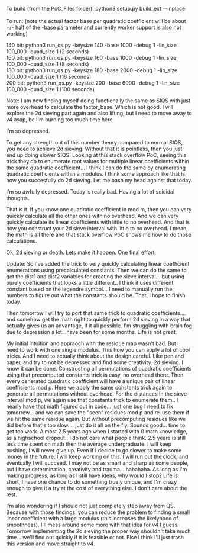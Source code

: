 To build (from the PoC_Files folder): python3 setup.py build_ext --inplace</br></br>
To run: (note the actual factor base per quadratic coefficient will be about +/- half of the -base parameter and currently worker support is also not working)

140 bit: python3 run_qs.py -keysize 140 -base 1000 -debug 1 -lin_size 100_000  -quad_size 1 (2 seconds)    </br>
160 bit: python3 run_qs.py -keysize 160 -base 1000 -debug 1 -lin_size 100_000  -quad_size 1 (8 seconds)    </br>
180 bit: python3 run_qs.py -keysize 180 -base 2000 -debug 1 -lin_size 100_000  -quad_size 1 (16 seconds)   </br>
200 bit: python3 run_qs.py -keysize 200 -base 6000 -debug 1 -lin_size 100_000  -quad_size 1 (100 seconds) </br>

Note: I am now finding myself doing functionally the same as SIQS with just more overhead to calculate the factor_base. Which is not good. I will explore the 2d sieving part again and also lifting, but I need to move away to v4 asap, bc I'm burning too much time here.

I'm so depressed. 

To get any strength out of this number theory compared to normal SIQS, you need to achieve 2d sieving. Without that it is pointless, then you just end up doing slower SIQS. 
Looking at this stack overflow PoC, seeing this trick they do to enumerate root values for multiple linear coefficients within the same quadratic coefficient... I think I can do the same by enumerating quadratic coefficients within a modulus.  I think some approach like that is how you succesfully do 2d sieving. Let me bash my head against that today.

I'm so awfully depressed. Today is really bad. Having a lot of suicidal thoughts. 

That is it. If you know one quadratic coefficient in mod m, then you can very quickly calculate all the other ones with no overhead.
And we can very quickly calculate its linear coefficients with little to no overhead. 
And that is how you construct your 2d sieve interval with little to no overhead. 
I mean, the math is all there and that stack overflow PoC shows me how to do those calculations. 

Ok, 2d sieving or death. Lets make it happen. One final effort. 

Update: So i've added the trick to very quickly calculating linear coefficient enumerations using precalculated constants. Then we can do the same to get the dist1 and dist2 variables for creating the sieve interval... but using purely coefficients that looks a little different.. I think it uses different constant based on the legendre symbol... I need to manually run the numbers to figure out what the constants should be. That, I hope to finish today. 

Then tomorrow I will try to port that same trick to quadratic coefficients.... and somehow get the math right to quickly perform 2d sieving in a way that actually gives us an advantage, if it all possible. I'm struggling with brain fog due to depression a lot.. have been for some months. Life is not great.

My initial intuition and appraoch with the residue map wasn't bad. But I need to work with one single modulus. This how you can apply a lot of cool tricks. And I need to actually think about the design careful. Like pen and paper, and try to not be depressed and find some creativity. 2d sieving. I know it can be done. Constructing all permutations of quadratic coefficients using that precomputed constants trick is easy, no overhead there. Then every generated quadratic coefficient will have a unique pair of linear coefficients mod p. Here we apply the same constants trick again to generate all permutations without overhead. For the distances in the sieve interval mod p, we again use that constants trick to enumerate them.. I nearly have that math figured out in code... just one bug I need to fix tomorrow... and we can save the "seen" residues mod p and re-use them if we hit the same residue again. But without precomputing residues like we did before that's too slow.... just do it all on the fly. Sounds good... time to get too work. Almost 2.5 years ago when I started with 0 math knowledge, as a highschool dropout.. I do not care what people think. 2.5 years is still less time spent on math then the average undergraduate. I will keep pushing, I will never give up. Even if I decide to go slower to make some money in the future, I will keep working on this. I will run out the clock, and eventually I will succeed. I may not be as smart and sharp as some people, but I have determination, creativity and trauma... hahahaha. As long as I'm making progress, as long as I still have ideas, why would I stop? Life is short, I have one chance to do something truely unique, and I'm crazy enough to give it a try at the cost of everything else. I don't care about the rest.

I'm also wondering if I should not just completely step away from QS. Because with those findings, you can reduce the problem to finding a small linear coefficient with a large modulus (this increases the likelyhood of smoothness). I'll mess around some more with that idea for v4 I guess. Tomorrow implementing the 2d sieving the proper way shouldn't take much time... we'll find out quickly if it is feasible or not. Else I think I'll just trash this version and move straight to v4.
